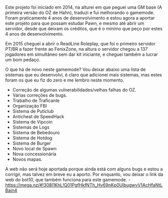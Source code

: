 Este projeto foi iniciado em 2014, na alturei em que peguei uma GM base (A primeira versão do OZ de Hahn), traduzi e fui melhorando o gamemode. Foram praticamente 4 anos de desenvolvimento e estou agora a aportar este projeto para que possam estudar Pawn, e mesmo até abrir um servidor, desde que deixam os créditos, que é o mínimo que peço por estes 4 anos de desenvolvimento.

Em 2015 cheguei a abrir o ReadLine Roleplay, que foi o primeiro servidor PT/BR a fazer frente ao FenixZone, na altura o servidor chegou a 137 jogadores em simultâneo sem dar kit iniciante, e cheguei também a lucrar um bom pedaço.

O que há de novo neste gamemode? Vou deixar abaixo uma lista de sistemas que eu desenvolvi, é claro que adicionei mais sistemas, mas estes foram os que eu fiz do zero e me lembro neste momento.



- Correção de algumas vulnerabilidades/velhas falhas do OZ.
- Várias correções de bugs.
- Trabalho de Traficante
- Organização FBI
- Sistema de Puticlub
- Anticheat de SpeedHack 
- Sistema de Vipcoin
- Sistemas de Logs
- Sistema de Bebedouro
- Sistema de Hotdog
- Sistema de Burger
- Novo local de Spawn
- Nova concessionária
- Novos mapas.


A web não será hoje aportada porque ainda está com alguns bugs e estou a corrigir, mas talvez em breve eu a aporto.
Por enquanto, vou deixar o link da web do bot10, que também funciona para este gamemode. - https://mega.nz/#!308l1KhL!Q01PgfHkfNTh_Hv69nKp0UlbugwvV1AcHfaNtLBain4

